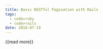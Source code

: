 ```yaml
---
title: Basic RESTful Pagination with Rails
tags:
  - code>ruby
  - code>rails
date: 2018-07-19
---
```




{{read more}}

